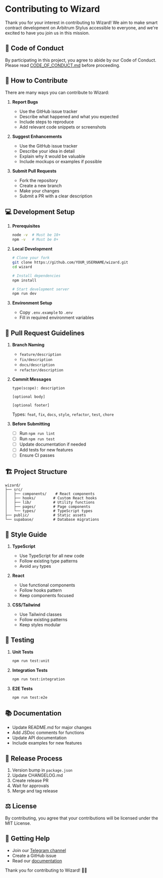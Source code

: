 # Contributing to Wizard

Thank you for your interest in contributing to Wizard! We aim to make smart contract development on Arbitrum Stylus accessible to everyone, and we're excited to have you join us in this mission.

## 🌟 Code of Conduct

By participating in this project, you agree to abide by our Code of Conduct. Please read [CODE_OF_CONDUCT.md](CODE_OF_CONDUCT.md) before proceeding.

## 🚀 How to Contribute

There are many ways you can contribute to Wizard:

1. **Report Bugs**
   - Use the GitHub issue tracker
   - Describe what happened and what you expected
   - Include steps to reproduce
   - Add relevant code snippets or screenshots

2. **Suggest Enhancements**
   - Use the GitHub issue tracker
   - Describe your idea in detail
   - Explain why it would be valuable
   - Include mockups or examples if possible

3. **Submit Pull Requests**
   - Fork the repository
   - Create a new branch
   - Make your changes
   - Submit a PR with a clear description

## 💻 Development Setup

1. **Prerequisites**
   ```bash
   node -v  # Must be 18+
   npm -v   # Must be 8+
   ```

2. **Local Development**
   ```bash
   # Clone your fork
   git clone https://github.com/YOUR_USERNAME/wizard.git
   cd wizard

   # Install dependencies
   npm install

   # Start development server
   npm run dev
   ```

3. **Environment Setup**
   - Copy `.env.example` to `.env`
   - Fill in required environment variables

## 📝 Pull Request Guidelines

1. **Branch Naming**
   - `feature/description`
   - `fix/description`
   - `docs/description`
   - `refactor/description`

2. **Commit Messages**
   ```
   type(scope): description

   [optional body]

   [optional footer]
   ```
   Types: `feat`, `fix`, `docs`, `style`, `refactor`, `test`, `chore`

3. **Before Submitting**
   - [ ] Run `npm run lint`
   - [ ] Run `npm run test`
   - [ ] Update documentation if needed
   - [ ] Add tests for new features
   - [ ] Ensure CI passes

## 🏗️ Project Structure

```
wizard/
├── src/
│   ├── components/    # React components
│   ├── hooks/        # Custom React hooks
│   ├── lib/          # Utility functions
│   ├── pages/        # Page components
│   └── types/        # TypeScript types
├── public/           # Static assets
└── supabase/         # Database migrations
```

## 🎨 Style Guide

1. **TypeScript**
   - Use TypeScript for all new code
   - Follow existing type patterns
   - Avoid `any` types

2. **React**
   - Use functional components
   - Follow hooks pattern
   - Keep components focused

3. **CSS/Tailwind**
   - Use Tailwind classes
   - Follow existing patterns
   - Keep styles modular

## 🧪 Testing

1. **Unit Tests**
   ```bash
   npm run test:unit
   ```

2. **Integration Tests**
   ```bash
   npm run test:integration
   ```

3. **E2E Tests**
   ```bash
   npm run test:e2e
   ```

## 📚 Documentation

- Update README.md for major changes
- Add JSDoc comments for functions
- Update API documentation
- Include examples for new features

## 🚀 Release Process

1. Version bump in `package.json`
2. Update CHANGELOG.md
3. Create release PR
4. Wait for approvals
5. Merge and tag release

## ⚖️ License

By contributing, you agree that your contributions will be licensed under the MIT License.

## 🤝 Getting Help

- Join our [Telegram channel](https://t.me/arbitrum_stylus)
- Create a GitHub issue
- Read our [documentation](https://docs.thewizard.app)

Thank you for contributing to Wizard! 🧙‍♂️